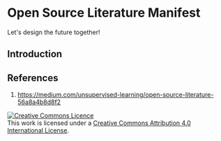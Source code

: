 # Open Source Literature Manifest

Let's design the future together!

## Introduction

## References

1. https://medium.com/unsupervised-learning/open-source-literature-56a8a4b8d8f2

<a rel="license" href="http://creativecommons.org/licenses/by/4.0/"><img alt="Creative Commons Licence" style="border-width:0" src="https://i.creativecommons.org/l/by/4.0/88x31.png" /></a><br />This work is licensed under a <a rel="license" href="http://creativecommons.org/licenses/by/4.0/">Creative Commons Attribution 4.0 International License</a>.
